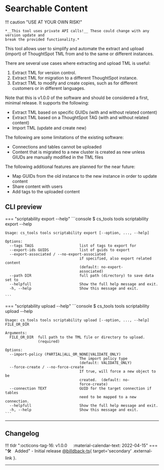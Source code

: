 # Searchable Content

!!! caution "USE AT YOUR OWN RISK!"

    *__This tool uses private API calls!__ These could change with any version update and
    break the provided functionality.*

This tool allows user to simplify and automate the extract and upload (import) of ThoughtSpot TML from and to the same or different instances.

There are several use cases where extracting and upload TML is useful:

1. Extract TML for version control.
2. Extract TML for migration to a different ThoughtSpot instance.
3. Extract TML to modify and create copies, such as for different customers or in different languages.

Note that this is v1.0.0 of the software and should be considered a first, minimal release.  It supports the following:

* Extract TML based on specific GUIDs (with and without related content)
* Extract TML based on a ThoughtSpot TAG (with and without related content)
* Import TML (update and create new)

The following are some limitations of the existing software:

* Connections and tables cannot be uploaded
* Content that is migrated to a new cluster is created as new unless GIUDs are manually modified in the TML files

The following additional features are planned for the near future:

* Map GUIDs from the old instance to the new instance in order to update content
* Share content with users
* Add tags to the uploaded content

## CLI preview

=== "scriptability export --help"
    ```console 
    $ cs_tools tools scriptability export --help

    Usage: cs_tools tools scriptability export [--option, ..., --help]

    Options:
      --tags TAGS                     list of tags to export for
      --export-ids GUIDS              list of guids to export
      --export-associated / --no-export-associated
                                      if specified, also export related content
                                      (default: no-export-
                                      associated)
      --path DIR                      full path (directory) to save data set to
      --helpfull                      Show the full help message and exit.
      -h, --help                      Show this message and exit.

    ```

=== "scriptability upload --help"
    ```console 
    $ cs_tools tools scriptability upload --help

    Usage: cs_tools tools scriptability upload [--option, ..., --help] FILE_OR_DIR

    Arguments:
      FILE_OR_DIR  full path to the TML file or directory to upload.
                   (required)

    Options:
      --import-policy (PARTIAL|ALL_OR_NONE|VALIDATE_ONLY)
                                      The import policy type
                                      (default: VALIDATE_ONLY)
      --force-create / --no-force-create
                                      If true, will force a new object to be
                                      created.  (default: no-
                                      force-create)
      --connection TEXT               GUID for the target connection if tables
                                      need to be mapped to a new connection.
      --helpfull                      Show the full help message and exit.
      -h, --help                      Show this message and exit.
    ```

---

## Changelog

!!! tldr ":octicons-tag-16: v1.0.0 &nbsp; &nbsp; :material-calendar-text: 2022-04-15"
    === ":hammer_and_wrench: &nbsp; Added"
    - Initial release [@billdback-ts][contrib-billdback-ts]{ target='secondary' .external-link }.

---

[keep-a-changelog]: https://keepachangelog.com/en/1.0.0/
[semver]: https://semver.org/spec/v2.0.0.html
[contrib-billdback-ts]: https://github.com/billdback-ts
